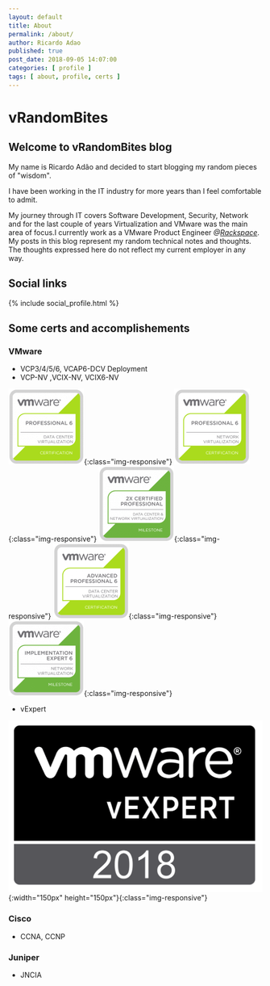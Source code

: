 ```yaml
---
layout: default
title: About
permalink: /about/
author: Ricardo Adao
published: true
post_date: 2018-09-05 14:07:00
categories: [ profile ]
tags: [ about, profile, certs ]
---
```


# vRandomBites #

## Welcome to vRandomBites blog ##

My name is Ricardo Adão and decided to start blogging my random pieces of "wisdom".

I have been working in the IT industry for more years than I feel comfortable to admit.

My journey through IT covers Software Development, Security, Network and for the last couple of years Virtualization and VMware was the main area of focus.I currently work as a VMware Product Engineer _@[Rackspace](https://www.rackspace.com/)_. My posts in this blog represent my random technical notes and thoughts. The thoughts expressed here do not reflect my current employer in any way.

## Social links ##

{% include social_profile.html %}


## Some certs and accomplishements ##

### VMware ###

* VCP3/4/5/6, VCAP6-DCV Deployment
* VCP-NV ,VCIX-NV, VCIX6-NV

![VCP-DCV6](/assets/images/cert_badges/vmware_Cert_P_DCV6-150x150.png){:class="img-responsive"}
![VCP-NV6](/assets/images/cert_badges/vmware_Cert_P_NV6-150x150.png){:class="img-responsive"}
![2xVCP-Milestone](/assets/images/cert_badges/vmware_Milestone_2xVCP_DCVNV-150x150.png){:class="img-responsive"}
![VCAP-DCV6](/assets/images/cert_badges/vmware_Cert_AP_DCV6-150x150.png){:class="img-responsive"}
![VCIX-NV6](/assets/images/cert_badges/vmware_Milestone_IE_NV6-150x150.png){:class="img-responsive"}

* vExpert

![vExpert2018](/assets/images/cert_badges/vExpert.2018.png){:width="150px" height="150px"}{:class="img-responsive"}

### Cisco ###

* CCNA, CCNP

### Juniper ###

* JNCIA